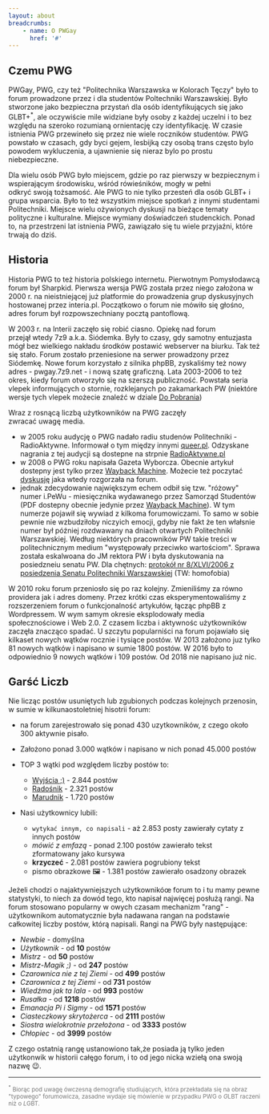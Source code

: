 ```yaml
---
layout: about
breadcrumbs:
    - name: O PWGay
      href: '#'
---
```

## Czemu PWG

PWGay, PWG, czy też "Politechnika Warszawska w Kolorach Tęczy" było to forum prowadzone przez i dla studentów Poltechniki Warszawskiej. Było stworzone jako bezpieczna przystań dla osób identyfikujących się jako GLBT+<sup>*</sup>, ale oczywiście mile widziane były osoby z każdej uczelni i to bez względu na szeroko rozumianą ornientację czy identyfikację. W czasie istnienia PWG przewineło się przez nie wiele roczników studentów. PWG powstało w czasach, gdy byci gejem, lesbijką czy osobą trans często bylo powodem wykluczenia, a ujawnienie się nieraz bylo po prostu niebezpieczne.

Dla wielu osób PWG było miejscem, gdzie po raz pierwszy w bezpiecznym i wspierającym środowisku, wśród rówieśników, mogły w pełni odkryć swoją tożsamość. Ale PWG to nie tylko przesteń dla osób GLBT+ i grupa wsparcia. Było to też wszystkim miejsce spotkań z innymi studentami Politechniki. Miejsce wielu ożywionych dyskusji na bieżące tematy polityczne i kulturalne. Miejsce wymiany doświadczeń studenckich. Ponad to, na przestrzeni lat istnienia PWG, zawiązało się tu wiele przyjaźni, które trwają do dziś. 

## Historia

Historia PWG to też historia polskiego internetu. Pierwotnym Pomysłodawcą forum był Sharpkid. Pierwsza wersja PWG została przez niego założona w 2000 r. na nieistniejącej już platformie do prowadzenia grup dyskusyjnych hostowanej przez interia.pl. Początkowo o forum nie mówiło się głośno, adres forum był rozpowszechniany pocztą pantoflową. 

W 2003 r. na Interii zaczęło się robić ciasno. Opiekę nad forum przejął wtedy 7z9 a.k.a. Siódemka. Były to czasy, gdy samotny entuzjasta mógł bez wielkiego nakładu środków postawić webserver na biurku. Tak też się stało. Forum zostało przeniesione na serwer prowadzony przez Siódemkę. Nowe forum korzystało z silnika phpBB, zyskaliśmy też nowy adres - pwgay.7z9.net - i nową szatę graficzną. Lata 2003-2006 to też okres, kiedy forum otworzyło się na szerszą publiczność. Powstała seria vlepek informujących o stornie, rozklejanych po zakamarkach PW (niektóre wersje tych vlepek możecie znaleźć w dziale [Do Pobrania](/downloads.html))

Wraz z rosnącą liczbą użytkowników na PWG zaczęły zwracać uwagę media.
* w 2005 roku audycję o PWG nadało radiu studenów Politechniki - RadioAktywne. Informował o tym między innymi [queer.pl](https://queer.pl/news/189414/radioaktywna-audycja-o-homoseksualizmie-i-homofobii). Odzyskane nagrania z tej audycji są dostepne na strpnie [RadioAktywne.pl](https://radioaktywne.pl/nagranie/pwgay-politechnika-warszawska-w-kolorach-teczy-wywiad-z-zalozycielami-o-homoseksualizmie-i-homofobii/)
* w 2008 o PWG roku napisała Gazeta Wyborcza. Obecnie artykuł dostepny jest tylko przez [Wayback Machine](https://web.archive.org/web/20081203103147/http://miasta.gazeta.pl/warszawa/1,95190,5990477,Homoseksualisci_z_Politechniki_zalozyli_portal.html). Możecie też poczytać [dyskusję](/thread/1957/index.html) jaka wtedy rozgorzała na forum.
* jednak zdecydowanie największym echem odbił się tzw. "różowy" numer i.PeWu - miesięcznika wydawanego przez Samorząd Studentów (PDF dostepny obecnie jedynie przez [Wayback Machine](https://web.archive.org/web/20131223222541/http://ipewu.pl/arch/ipewu_nr_26.pdf)). W tym numerze pojawił się wywiad z kilkoma forumowiczami. To samo w sobie pewnie nie wzbudziłoby niczyich emocji, gdyby nie fakt że ten włałsnie numer był później rozdwawany na dniach otwartych Politechniki Warszawskiej. Według niektórych pracowników PW takie treści w politechnicznym medium "występowały przeciwko wartościom". Sprawa została eskalwoana do JM rektora PW i była dyskutowania na posiedzneiu senatu PW. Dla chętnych: [protokół nr 8/XLVI/2006 z posiedzenia Senatu Politechniki Warszawskiej](https://www.bip.pw.edu.pl/content/download/1508/8104/file/8_protokol.pdf) (TW: homofobia)

W 2010 roku forum przeniosło się po raz kolejny. Zmieniliśmy za równo providera jak i adres domeny. Przez krótki czas eksperymentowaliśmy z rozszerzeniem forum o funkcjonalność artykułów, łącząc phpBB z Wordpressem. W wym samym okresie eksplodowały media społecznościowe i Web 2.0. Z czasem liczba i aktywnośc użytkowników zaczęła znacząco spadać. U szczytu popularniści na forum pojawiało się kilkaset nowych wątków rocznie i tysiące postów. W 2013 założono juz tylko 81 nowych wątków i napisano w sumie 1800 postów. W 2016 było to odpowiednio 9 nowych wątków i 109 postów. Od 2018 nie napisano już nic.

## Garść Liczb

Nie licząc postów usuniętych lub zgubionych podczas kolejnych przenosin, w sumie w kilkunaostoletniej hisotrii forum:

* na forum zarejestrowało się ponad 430 uzytkowników, z czego około 300 aktywnie pisało.
* Założono ponad 3.000 wątków i napisano w nich ponad 45.000 postów
* TOP 3 wątki pod względem liczby postów to:

  * [Wyjścia ;)](/thread/2844/index.html) - 2.844 postów 
  * [Radośnik](/thread/1944/index.html) - 2.321 postów
  * [Marudnik](/thread/1720/index.html) - 1.720 postów

* Nasi użytkownicy lubili:

  * `wytykać innym, co napisali` - aż 2.853 posty zawierały cytaty z innych postów
  * _mówić z emfazą_ - ponad 2.100 postów zawierało tekst zformatowany jako kursywa
  * **krzyczeć** - 2.081 postów zawiera pogrubiony tekst
  * pismo obrazkowe :framed_picture: - 1.381 postów zawierało osadzony obrazek

Jeżeli chodzi o najaktywniejszych użytkownikóœ forum to i tu mamy pewne statystyki, to niech za dowód tego, kto napisał najwięcej posłużą rangi. Na forum stosowano popularny w owych czasam mechanizm "rang" - użytkownikom automatycznie była nadawana rangan na podstawie całkowitej liczby postów, którą napisali. Rangi na PWG były następujące:

* _Newbie_ - domyślna
* _Użytkownik_ - od **10** postów
* _Mistrz_ - od **50** postów
* _Mistrz-Magik ;)_ - od **247** postów
* _Czarownica nie z tej Ziemi_ - od **499** postów
* _Czarownica z tej Ziemi_ - od **731** postów
* _Wiedźma jak ta lala_ - od **993** postów
* _Rusałka_ - od **1218** postów
* _Emanacja Pi i Sigmy_ - od **1571** postów
* _Ciasteczkowy skrytożerca_ - od **2111** postów
* _Siostra wielokrotnie przełożona_ - od **3333** postów
* _Chłopiec_ - od **3999** postów

Z czego ostatnią rangę ustanowiono tak,że posiada ją tylko jeden użytkonwik w historii całęgo forum, i to od jego nicka wziełą ona swoją nazwę :wink:.

<hr />
<span style="font-size: smaller; color: #777"><sup>*</sup> Biorąc pod uwagę ówczesną demografię studiujących, która przekładała się na obraz "typowego" forumowicza, zasadne wydaje się mówienie w przypadku PWG o <EM>G</EM>LBT raczeni niż o <EM>L</EM>GBT.</span>